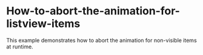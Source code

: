 # How-to-abort-the-animation-for-listview-items
This example demonstrates how to abort the animation for non-visible items at runtime.
